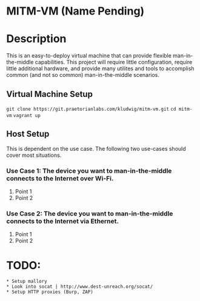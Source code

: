 # MITM-VM (Name Pending)

# Description
This is an easy-to-deploy virtual machine that can provide flexible man-in-the-middle capabilities. This project will require little configuration, require little additional hardware, and provide many utilites and tools to accomplish common (and not so common) man-in-the-middle scenarios.

## Virtual Machine Setup
`git clone https://git.praetorianlabs.com/kludwig/mitm-vm.git`
`cd mitm-vm`
`vagrant up`

## Host Setup
This is dependent on the use case. The following two use-cases should cover most situations.
### Use Case 1: The device you want to man-in-the-middle connects to the Internet over Wi-Fi.
1. Point 1
2. Point 2
### Use Case 2: The device you want to man-in-the-middle connects to the Internet via Ethernet.
1. Point 1
2. Point 2

# TODO:
    * Setup mallory
    * Look into socat | http://www.dest-unreach.org/socat/
    * Setup HTTP proxies (Burp, ZAP)
